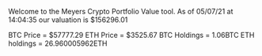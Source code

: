 Welcome to the Meyers Crypto Portfolio Value tool. 
As of 05/07/21 at 14:04:35 our valuation is $156296.01 

BTC Price = $57777.29
 ETH Price = $3525.67
BTC Holdings = 1.06BTC
 ETH holdings = 26.960005962ETH 
